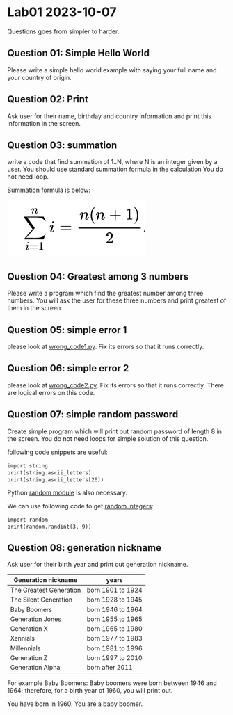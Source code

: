 # Lab01 2023-10-07 

Questions goes from simpler to harder.

## Question 01: Simple Hello World

Please write a simple hello world example with saying your full name and your country of origin.

## Question 02: Print

Ask user for their name, birthday and country information and print this information in the screen.

## Question 03: summation

 write a code that find summation of 1..N, where N is an integer given by a user.
You should use standard summation formula in the calculation
You do not need loop.

Summation formula is below:

![](../../../course-content/images/summation-formula.png)



## Question 04: Greatest among 3 numbers

Please write a program which find the greatest number among three numbers.
You will ask the user for these three numbers and print greatest of them in the screen.


## Question 05: simple error 1

please look at [wrong_code1.py](wrong_code1.py). Fix its errors so that it runs correctly.


## Question 06: simple error 2

please look at [wrong_code2.py](wrong_code2.py). Fix its errors so that it runs correctly. There are logical errors on this code.

## Question 07: simple random password

Create simple program which will print out random password of length 8 in the screen.
You do not need loops for simple solution of this question.

following code snippets are useful:

	import string
	print(string.ascii_letters)
	print(string.ascii_letters[20])


Python [random module](https://docs.python.org/3/library/random.html) is also necessary.

We can use following code to get [random integers](https://www.w3schools.com/python/ref_random_randint.asp):

	import random
	print(random.randint(3, 9)) 


## Question 08: generation nickname

Ask user for their birth year and print out generation nickname.


| Generation nickname     |  years            |
|-------------------------|-------------------|
| The Greatest Generation | born 1901 to 1924 |
| The Silent Generation   | born 1928 to 1945 |
| Baby Boomers            | born 1946 to 1964 |
| Generation Jones        | born 1955 to 1965 |
| Generation X            | born 1965 to 1980 |
| Xennials                | born 1977 to 1983 |
| Millennials             | born 1981 to 1996 |
| Generation Z            | born 1997 to 2010 |
| Generation Alpha        | born after 2011   |

For example Baby Boomers: Baby boomers were born between 1946 and 1964; therefore, for a birth year of 1960, you will print out. 

You have born in 1960. You are a baby boomer.

